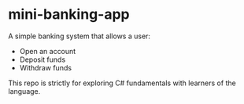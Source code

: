 # mini-banking-app
A simple banking system that allows a user:
 - Open an account
 - Deposit funds
 - Withdraw funds

This repo is strictly for exploring C# fundamentals with learners of the language.
